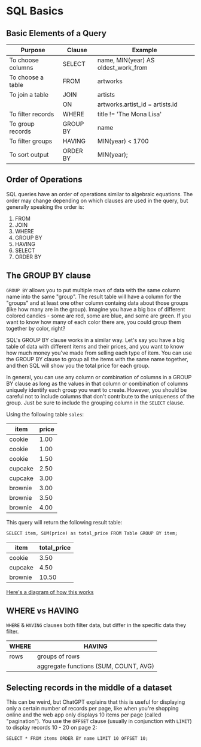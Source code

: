 # SQL Basics

## Basic Elements of a Query

| Purpose           | Clause   | Example |
| ---               | ---      | ---     |
| To choose columns | SELECT   | name, MIN(year) AS oldest_work_from |
| To choose a table | FROM     | artworks |
| To join a table   | JOIN     | artists |
|                   | ON       | artworks.artist_id = artists.id |
| To filter records | WHERE    | title != 'The Mona Lisa' |
| To group records  | GROUP BY | name |
| To filter groups  | HAVING   | MIN(year) < 1700 |
| To sort output    | ORDER BY | MIN(year); |

## Order of Operations

SQL queries have an order of operations similar to algebraic equations. The order may change depending on which clauses are used in the query, but generally speaking the order is:

1. FROM
2. JOIN
3. WHERE
4. GROUP BY
5. HAVING
6. SELECT
7. ORDER BY

## The GROUP BY clause

`GROUP BY` allows you to put multiple rows of data with the same column name into the same "group". The result table will have a column for the "groups" and at least one other column containg data about those groups (like how many are in the group). Imagine you have a big box of different colored candies - some are red, some are blue, and some are green. If you want to know how many of each color there are, you could group them together by color, right?

SQL's GROUP BY clause works in a similar way. Let's say you have a big table of data with different items and their prices, and you want to know how much money you've made from selling each type of item. You can use the GROUP BY clause to group all the items with the same name together, and then SQL will show you the total price for each group.

In general, you can use any column or combination of columns in a GROUP BY clause as long as the values in that column or combination of columns uniquely identify each group you want to create. However, you should be careful not to include columns that don't contribute to the uniqueness of the group. Just be sure to include the grouping column in the `SELECT` clause.

Using the following table `sales`:

| item | price |
| ---  | ---   |
| cookie | 1.00 |
| cookie | 1.00 |
| cookie | 1.50 |
| cupcake | 2.50 |
| cupcake | 3.00 |
| brownie | 3.00 |
| brownie | 3.50 |
| brownie | 4.00 |

This query will return the following result table:

`SELECT item, SUM(price) as total_price FROM Table GROUP BY item;`

| item    | total_price |
| ---     | ---         |
| cookie  | 3.50        |
| cupcake | 4.50        |
| brownie | 10.50       |

[Here's a diagram of how this works](https://github.com/jeremyraby/courseNotes/blob/main/sql/groupBy.jpg)

## WHERE vs HAVING

`WHERE` & `HAVING` clauses both filter data, but differ in the specific data they filter. 

| WHERE | HAVING |
| ---   | ---    |
| rows | groups of rows |
|         | aggregate functions  (SUM, COUNT, AVG) |

## Selecting records in the middle of a dataset

This can be weird, but ChatGPT explains that this is useful for displaying only a certain number of records per page, like when you're shopping online and the web app only displays 10 items per page (called "pagination"). You use the `OFFSET` clause (usually in conjunction with `LIMIT`) to display records 10 - 20 on page 2:

`SELECT * FROM items ORDER BY name LIMIT 10 OFFSET 10;`
